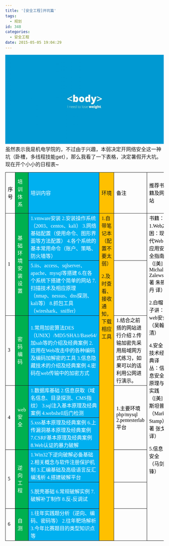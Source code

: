 ```yaml
---
title: '[安全工程]开坑篇'
tags:
  - 规划
id: 348
categories:
  - 安全工程
date: 2015-05-05 19:04:29
---
```


<span style="font-size: 12pt;">[![](/wp-content/uploads/2015/05/685828-1024x575.jpg "685828")](/wp-content/uploads/2015/05/685828.jpg)虽然表示我是机电学院的，不过由于兴趣，本弱决定开网络安全这一神坑（卧槽，多线程技能get），那么我看了一下表格，决定暑假开大坑。现在开个小小的日程表~
</span>
<div>
<table style="border-collapse: collapse;" border="0"><colgroup> <col style="width: 72px;" /> <col style="width: 139px;" /> <col style="width: 348px;" /> <col style="width: 109px;" /> <col style="width: 247px;" /> <col style="width: 132px;" /></colgroup>
<tbody valign="top">
<tr style="height: 21px;">
<td style="padding-left: 7px; padding-right: 7px; border: solid 0.5pt;" valign="middle"><span style="color: black; font-family: Microsoft YaHei UI; font-size: 12pt;">序号</span></td>
<td style="background: #00b050; padding-left: 7px; padding-right: 7px; border-top: solid 0.5pt; border-left: none; border-bottom: solid 0.5pt; border-right: solid 0.5pt;" valign="middle">

<span style="color: white; font-family: Microsoft YaHei UI; font-size: 12pt;">培训体系</span>

</td>
<td style="background: #00b0f0; padding-left: 7px; padding-right: 7px; border-top: solid 0.5pt; border-left: none; border-bottom: solid 0.5pt; border-right: solid 0.5pt;" valign="middle">

<span style="color: white; font-family: Microsoft YaHei UI; font-size: 12pt;">培训内容</span>

</td>
<td style="background: #ffc000; padding-left: 7px; padding-right: 7px; border-top: solid 0.5pt; border-left: none; border-bottom: solid 0.5pt; border-right: solid 0.5pt;" valign="middle">

<span style="font-family: Microsoft YaHei UI; font-size: 12pt;">环境</span>

</td>
<td style="padding-left: 7px; padding-right: 7px; border-top: solid 0.5pt; border-left: none; border-bottom: solid 0.5pt; border-right: solid 0.5pt;" valign="middle">

<span style="color: black; font-family: Microsoft YaHei UI; font-size: 12pt;">备注</span>

</td>
<td style="padding-left: 7px; padding-right: 7px; border-top: solid 0.5pt; border-left: none; border-bottom: solid 0.5pt; border-right: solid 0.5pt;" valign="middle">

<span style="color: black; font-family: Microsoft YaHei UI; font-size: 12pt;">推荐书籍及网站</span>

</td>
</tr>
<tr style="height: 126px;">
<td style="padding-left: 7px; padding-right: 7px; border-top: none; border-left: solid 0.5pt; border-bottom: solid 0.5pt; border-right: solid 0.5pt;" rowspan="2" valign="middle"><span style="color: black; font-family: Microsoft YaHei UI; font-size: 12pt;">1</span></td>
<td style="background: #00b050; padding-left: 7px; padding-right: 7px; border-top: none; border-left: none; border-bottom: solid 0.5pt; border-right: solid 0.5pt;" rowspan="2" valign="middle"><span style="color: white; font-family: Microsoft YaHei UI; font-size: 12pt;">基础环境安装设置</span></td>
<td style="background: #00b0f0; padding-left: 7px; padding-right: 7px; border-top: none; border-left: none; border-bottom: solid 0.5pt; border-right: solid 0.5pt;" valign="middle"><span style="color: white; font-family: Microsoft YaHei UI; font-size: 12pt;">1.vmware安装
2.安装操作系统（2003、centos、kali）
3.网络基础配置（使用命令、图形界面等方法配置）
4.各个系统的基本常用命令（账户、策略、防火墙等）</span></td>
<td style="background: #ffc000; padding-left: 7px; padding-right: 7px; border-top: none; border-left: none; border-bottom: solid black 0.5pt; border-right: solid 0.5pt;" rowspan="8"><span style="font-family: Microsoft YaHei UI; font-size: 12pt;">1.自带笔记本（配置不要太弱）

2.及时查看、接收通知，下载相应工具</span></td>
<td style="padding-left: 7px; padding-right: 7px; border-top: none; border-left: none; border-bottom: solid 0.5pt; border-right: solid 0.5pt;" valign="middle"><span style="color: black; font-family: Microsoft YaHei UI; font-size: 12pt;">　</span></td>
<td style="padding-left: 7px; padding-right: 7px; border-top: none; border-left: none; border-bottom: solid black 0.5pt; border-right: solid 0.5pt;" rowspan="8"><span style="color: black; font-family: Microsoft YaHei UI; font-size: 12pt;">书籍：
1.Web之困：现代Web应用安全指南（[美] Michal Zalewski 著 朱筱丹 译）

2.白帽子讲：web安全（吴翰清）

4.安全技术经典译丛：信息安全原理与实践（[美] 斯坦普（Mark Stamp） 著 张戈 译）

5.信息安全（马剑锋）</span></td>
</tr>
<tr style="height: 126px;">
<td style="background: #00b0f0; padding-left: 7px; padding-right: 7px; border-top: none; border-left: none; border-bottom: solid 0.5pt; border-right: solid 0.5pt;" valign="middle"><span style="color: white; font-family: Microsoft YaHei UI; font-size: 12pt;">5.iis、access、sqlserver、apache、mysql等搭建
6.在各个系统下搭建个简单的网站
7.扫描技术及相应原理（nmap、nessus、dns探测、kali等）
8.抓包工具（wireshark、sniffer）</span></td>
<td style="padding-left: 7px; padding-right: 7px; border-top: none; border-left: none; border-bottom: solid 0.5pt; border-right: solid 0.5pt;" valign="middle"><span style="color: black; font-family: Microsoft YaHei UI; font-size: 12pt;">　</span></td>
</tr>
<tr style="height: 147px;">
<td style="padding-left: 7px; padding-right: 7px; border-top: none; border-left: solid 0.5pt; border-bottom: solid 0.5pt; border-right: solid 0.5pt;" valign="middle"><span style="color: black; font-family: Microsoft YaHei UI; font-size: 12pt;">3</span></td>
<td style="background: #00b050; padding-left: 7px; padding-right: 7px; border-top: none; border-left: none; border-bottom: solid 0.5pt; border-right: solid 0.5pt;" valign="middle"><span style="color: white; font-family: Microsoft YaHei UI; font-size: 12pt;">密码编码</span></td>
<td style="background: #00b0f0; padding-left: 7px; padding-right: 7px; border-top: none; border-left: none; border-bottom: solid 0.5pt; border-right: solid 0.5pt;" valign="middle"><span style="color: white; font-family: Microsoft YaHei UI; font-size: 12pt;">1.常用加密算法DES（UNIX）/MD5/SHA1/Base64/加salt等的介绍及经典案例
2.应用在Web攻击中的各种编码及编码加解密的工具
3.信息隐藏技术的介绍及经典案例
4.密码在web传输中的加密方式</span></td>
<td style="padding-left: 7px; padding-right: 7px; border-top: none; border-left: none; border-bottom: solid 0.5pt; border-right: solid 0.5pt;" valign="middle"><span style="color: black; font-family: Microsoft YaHei UI; font-size: 12pt;">1.结合之前搭的网站进行介绍
2.传输加密先采用局域网方式练习，如果可以的话利用公网进行演示。</span></td>
</tr>
<tr style="height: 84px;">
<td style="padding-left: 7px; padding-right: 7px; border-top: none; border-left: solid 0.5pt; border-bottom: solid black 0.5pt; border-right: solid 0.5pt;" rowspan="2" valign="middle"><span style="color: black; font-family: Microsoft YaHei UI; font-size: 12pt;">4</span></td>
<td style="background: #00b050; padding-left: 7px; padding-right: 7px; border-top: none; border-left: none; border-bottom: solid black 0.5pt; border-right: solid 0.5pt;" rowspan="2" valign="middle"><span style="color: white; font-family: Microsoft YaHei UI; font-size: 12pt;">web安全</span></td>
<td style="background: #00b0f0; padding-left: 7px; padding-right: 7px; border-top: none; border-left: none; border-bottom: solid 0.5pt; border-right: solid 0.5pt;" valign="middle"><span style="color: white; font-family: Microsoft YaHei UI; font-size: 12pt;">1.数据库基础
2.信息获取（域名信息、目录探测、CMS指纹）
3.sql注入基本原理及经典案例
4.webshell后门检测</span></td>
<td style="padding-left: 7px; padding-right: 7px; border-top: none; border-left: none; border-bottom: solid black 0.5pt; border-right: solid 0.5pt;" rowspan="2" valign="middle"><span style="color: black; font-family: Microsoft YaHei UI; font-size: 12pt;">1.主要环境php/mysql
2.pentesterlab平台</span></td>
</tr>
<tr style="height: 84px; background: #00b0f0;">
<td style="padding-left: 7px; padding-right: 7px; border-top: none; border-left: none; border-bottom: solid 0.5pt; border-right: solid 0.5pt;" valign="middle"><span style="color: white; font-family: Microsoft YaHei UI; font-size: 12pt;">5.xss基本原理及经典案例
6.上传漏洞基本原理及经典案例
7.CSRF基本原理及经典案例
8.Web认证的暴力破解</span></td>
</tr>
<tr style="height: 84px;">
<td style="padding-left: 7px; padding-right: 7px; border-top: none; border-left: solid 0.5pt; border-bottom: solid black 0.5pt; border-right: solid 0.5pt;" rowspan="2" valign="middle"><span style="color: black; font-family: Microsoft YaHei UI; font-size: 12pt;">5</span></td>
<td style="background: #00b050; padding-left: 7px; padding-right: 7px; border-top: none; border-left: none; border-bottom: solid black 0.5pt; border-right: solid 0.5pt;" rowspan="2" valign="middle"><span style="color: white; font-family: Microsoft YaHei UI; font-size: 12pt;">逆向工程</span></td>
<td style="background: #00b0f0; padding-left: 7px; padding-right: 7px; border-top: none; border-left: none; border-bottom: solid 0.5pt; border-right: solid 0.5pt;" valign="middle"><span style="color: white; font-family: Microsoft YaHei UI; font-size: 12pt;">1.Win32下逆向破解必备基础
2.相关概念与软件注册保护机制
3.汇编基础及高级语言反汇编浅析
4.搭建破解平台</span></td>
<td style="padding-left: 7px; padding-right: 7px; border-top: none; border-left: none; border-bottom: solid 0.5pt; border-right: solid 0.5pt;" valign="middle"><span style="color: black; font-family: Microsoft YaHei UI; font-size: 12pt;">　</span></td>
</tr>
<tr style="height: 84px;">
<td style="background: #00b0f0; padding-left: 7px; padding-right: 7px; border-top: none; border-left: none; border-bottom: solid 0.5pt; border-right: solid 0.5pt;" valign="middle"><span style="color: white; font-family: Microsoft YaHei UI; font-size: 12pt;">5.脱壳基础
6.常规破解实例
7.破解补丁制作
8.反-反调试</span></td>
<td style="padding-left: 7px; padding-right: 7px; border-top: none; border-left: none; border-bottom: solid 0.5pt; border-right: solid 0.5pt;" valign="middle"><span style="color: black; font-family: Microsoft YaHei UI; font-size: 12pt;">　</span></td>
</tr>
<tr style="height: 63px;">
<td style="padding-left: 7px; padding-right: 7px; border-top: none; border-left: solid 0.5pt; border-bottom: solid 0.5pt; border-right: solid 0.5pt;" valign="middle"><span style="color: black; font-family: Microsoft YaHei UI; font-size: 12pt;">6</span></td>
<td style="background: #00b050; padding-left: 7px; padding-right: 7px; border-top: none; border-left: none; border-bottom: solid 0.5pt; border-right: solid 0.5pt;" valign="middle"><span style="color: white; font-family: Microsoft YaHei UI; font-size: 12pt;">自测</span></td>
<td style="background: #00b0f0; padding-left: 7px; padding-right: 7px; border-top: none; border-left: none; border-bottom: solid 0.5pt; border-right: solid 0.5pt;" valign="middle"><span style="color: white; font-family: Microsoft YaHei UI; font-size: 12pt;">1.往年实践题分析（逆向、编码、密码等）
2.往年靶场解析
3.今年比赛题目的类型知识点等</span></td>
<td style="padding-left: 7px; padding-right: 7px; border-top: none; border-left: none; border-bottom: solid 0.5pt; border-right: solid 0.5pt;" valign="middle"><span style="color: black; font-family: Microsoft YaHei UI; font-size: 12pt;">　</span></td>
</tr>
</tbody>
</table>
</div>